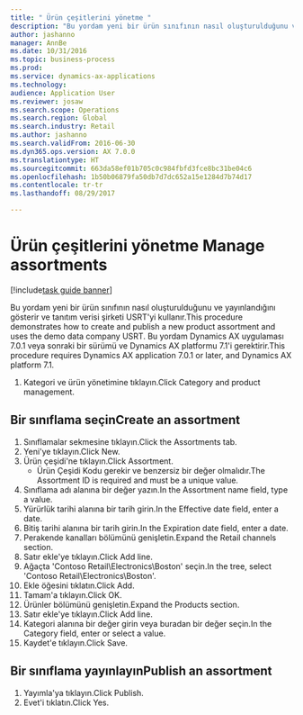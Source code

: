 ```yaml
--- 
title: " Ürün çeşitlerini yönetme "
description: "Bu yordam yeni bir ürün sınıfının nasıl oluşturulduğunu ve yayınlandığını gösterir ve tanıtım verisi şirketi USRT'yi kullanır."
author: jashanno
manager: AnnBe
ms.date: 10/31/2016
ms.topic: business-process
ms.prod: 
ms.service: dynamics-ax-applications
ms.technology: 
audience: Application User
ms.reviewer: josaw
ms.search.scope: Operations
ms.search.region: Global
ms.search.industry: Retail
ms.author: jashanno
ms.search.validFrom: 2016-06-30
ms.dyn365.ops.version: AX 7.0.0
ms.translationtype: HT
ms.sourcegitcommit: 663da58ef01b705c0c984fbfd3fce8bc31be04c6
ms.openlocfilehash: 1b50b06879fa50db7d7dc652a15e1284d7b74d17
ms.contentlocale: tr-tr
ms.lasthandoff: 08/29/2017

---
```

# <a name="manage-assortments"></a><span data-ttu-id="579b2-103"> Ürün çeşitlerini yönetme </span><span class="sxs-lookup"><span data-stu-id="579b2-103">Manage assortments</span></span> 

[!include[task guide banner](../includes/task-guide-banner.md)]

<span data-ttu-id="579b2-104">Bu yordam yeni bir ürün sınıfının nasıl oluşturulduğunu ve yayınlandığını gösterir ve tanıtım verisi şirketi USRT'yi kullanır.</span><span class="sxs-lookup"><span data-stu-id="579b2-104">This procedure demonstrates how to create and publish a new product assortment and uses the demo data company USRT.</span></span> <span data-ttu-id="579b2-105">Bu yordam Dynamics AX uygulaması 7.0.1 veya sonraki bir sürümü ve Dynamics AX platformu 7.1'i gerektirir.</span><span class="sxs-lookup"><span data-stu-id="579b2-105">This procedure requires Dynamics AX application 7.0.1 or later, and Dynamics AX platform 7.1.</span></span>  

1. <span data-ttu-id="579b2-106">Kategori ve ürün yönetimine tıklayın.</span><span class="sxs-lookup"><span data-stu-id="579b2-106">Click Category and product management.</span></span>

## <a name="create-an-assortment"></a><span data-ttu-id="579b2-107">Bir sınıflama seçin</span><span class="sxs-lookup"><span data-stu-id="579b2-107">Create an assortment</span></span>
1. <span data-ttu-id="579b2-108">Sınıflamalar sekmesine tıklayın.</span><span class="sxs-lookup"><span data-stu-id="579b2-108">Click the Assortments tab.</span></span>
2. <span data-ttu-id="579b2-109">Yeni'ye tıklayın.</span><span class="sxs-lookup"><span data-stu-id="579b2-109">Click New.</span></span>
3. <span data-ttu-id="579b2-110">Ürün çeşidi'ne tıklayın.</span><span class="sxs-lookup"><span data-stu-id="579b2-110">Click Assortment.</span></span>
    * <span data-ttu-id="579b2-111">Ürün Çeşidi Kodu gerekir ve benzersiz bir değer olmalıdır.</span><span class="sxs-lookup"><span data-stu-id="579b2-111">The Assortment ID is required and must be a unique value.</span></span>  
4. <span data-ttu-id="579b2-112">Sınıflama adı alanına bir değer yazın.</span><span class="sxs-lookup"><span data-stu-id="579b2-112">In the Assortment name field, type a value.</span></span>
5. <span data-ttu-id="579b2-113">Yürürlük tarihi alanına bir tarih girin.</span><span class="sxs-lookup"><span data-stu-id="579b2-113">In the Effective date field, enter a date.</span></span>
6. <span data-ttu-id="579b2-114">Bitiş tarihi alanına bir tarih girin.</span><span class="sxs-lookup"><span data-stu-id="579b2-114">In the Expiration date field, enter a date.</span></span>
7. <span data-ttu-id="579b2-115">Perakende kanalları bölümünü genişletin.</span><span class="sxs-lookup"><span data-stu-id="579b2-115">Expand the Retail channels section.</span></span>
8. <span data-ttu-id="579b2-116">Satır ekle'ye tıklayın.</span><span class="sxs-lookup"><span data-stu-id="579b2-116">Click Add line.</span></span>
9. <span data-ttu-id="579b2-117">Ağaçta 'Contoso Retail\Electronics\Boston' seçin.</span><span class="sxs-lookup"><span data-stu-id="579b2-117">In the tree, select 'Contoso Retail\Electronics\Boston'.</span></span>
10. <span data-ttu-id="579b2-118">Ekle öğesini tıklatın.</span><span class="sxs-lookup"><span data-stu-id="579b2-118">Click Add.</span></span>
11. <span data-ttu-id="579b2-119">Tamam'a tıklayın.</span><span class="sxs-lookup"><span data-stu-id="579b2-119">Click OK.</span></span>
12. <span data-ttu-id="579b2-120">Ürünler bölümünü genişletin.</span><span class="sxs-lookup"><span data-stu-id="579b2-120">Expand the Products section.</span></span>
13. <span data-ttu-id="579b2-121">Satır ekle'ye tıklayın.</span><span class="sxs-lookup"><span data-stu-id="579b2-121">Click Add line.</span></span>
14. <span data-ttu-id="579b2-122">Kategori alanına bir değer girin veya buradan bir değer seçin.</span><span class="sxs-lookup"><span data-stu-id="579b2-122">In the Category field, enter or select a value.</span></span>
15. <span data-ttu-id="579b2-123">Kaydet'e tıklayın.</span><span class="sxs-lookup"><span data-stu-id="579b2-123">Click Save.</span></span>

## <a name="publish-an-assortment"></a><span data-ttu-id="579b2-124">Bir sınıflama yayınlayın</span><span class="sxs-lookup"><span data-stu-id="579b2-124">Publish an assortment</span></span>
1. <span data-ttu-id="579b2-125">Yayımla'ya tıklayın.</span><span class="sxs-lookup"><span data-stu-id="579b2-125">Click Publish.</span></span>
2. <span data-ttu-id="579b2-126">Evet'i tıklatın.</span><span class="sxs-lookup"><span data-stu-id="579b2-126">Click Yes.</span></span>


